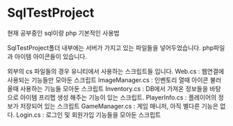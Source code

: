 # SqlTestProject
현재 공부중인 sql이랑 php 기본적인 사용법

SqlTestProject폴더 내부에는 서버가 가지고 있는 파일들을 넣어두었습니다. php파일과 아이템 아이콘들이 있습니다.

외부의 cs 파일들의 경우 유니티에서 사용하는 스크립트들 입니다.
Web.cs : 웹연결에 사용되는 기능들만 모아둔 스크립트
ImageManager.cs : 인벤토리 열때 아이콘 불러올때 사용하는 기능들 모아둔 스크립트
Inventory.cs : DB에서 가져온 정보들을 바탕으로 아이템 프리펩 생성 해주는 기능이 있는 스크립트.
PlayerInfo.cs : 플레이어의 정보가 저장되어 있는 스크립트
GameManager.cs : 게임 매니저, 아직 별다른 기능은 없다.
Login.cs : 로그인 및 회원가입 기능들을 모아둔 스크립트


